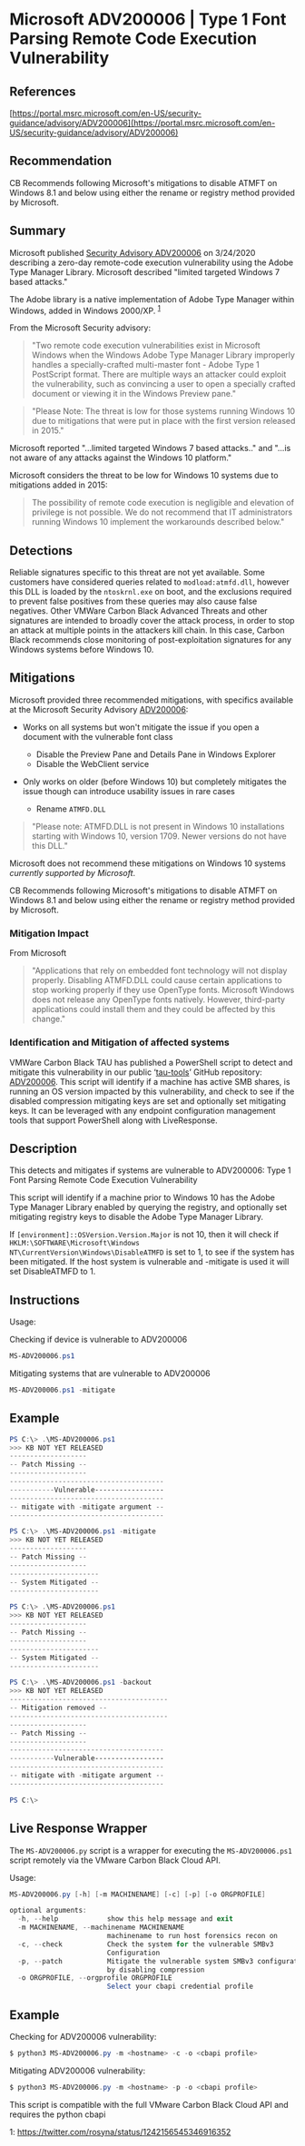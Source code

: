 # Microsoft ADV200006 | Type 1 Font Parsing Remote Code Execution Vulnerability

## References
[https://portal.msrc.microsoft.com/en-US/security-guidance/advisory/ADV200006](https://portal.msrc.microsoft.com/en-US/security-guidance/advisory/ADV200006)

## Recommendation

CB Recommends following Microsoft's mitigations to disable ATMFT on Windows 8.1
and below using either the rename or registry method provided by Microsoft.

## Summary

Microsoft published [Security Advisory
ADV200006](https://portal.msrc.microsoft.com/en-US/security-guidance/advisory/ADV200006)
on 3/24/2020 describing a zero-day remote-code execution vulnerability using the
Adobe Type Manager Library.  Microsoft described "limited targeted Windows 7
based attacks."

The Adobe library is a native implementation of Adobe Type Manager within Windows, added in Windows 2000/XP. <sup>[1](#footnote1)</sup>

From the Microsoft Security advisory:

> "Two remote code execution vulnerabilities exist in Microsoft Windows when the
> Windows Adobe Type Manager Library improperly handles a specially-crafted
> multi-master font - Adobe Type 1 PostScript format. There are multiple ways an
> attacker could exploit the vulnerability, such as convincing a user to open a
> specially crafted document or viewing it in the Windows Preview pane."

> "Please Note: The threat is low for those systems running Windows 10 due to
> mitigations that were put in place with the first version released in 2015."

Microsoft reported "...limited targeted Windows 7 based attacks.." and "...is
not aware of any attacks against the Windows 10 platform."

Microsoft considers the threat to be low for Windows 10 systems due to mitigations added in 2015:

> The possibility of remote code execution is negligible and elevation of
> privilege is not possible. We do not recommend that IT administrators running
> Windows 10 implement the workarounds described below."

## Detections

Reliable signatures specific to this threat are not yet available. Some
customers have considered queries related to `modload:atmfd.dll`, however this
DLL is loaded by the `ntoskrnl.exe` on boot, and the exclusions required to
prevent false positives from these queries may also cause false negatives. Other
VMWare Carbon Black Advanced Threats and other signatures are intended to
broadly cover the attack process, in order to stop an attack at multiple points
in the attackers kill chain. In this case, Carbon Black recommends close
monitoring of post-exploitation signatures for any Windows systems before
Windows 10.

## Mitigations

Microsoft provided three recommended mitigations, with specifics available at the Microsoft
Security Advisory
[ADV200006](https://portal.msrc.microsoft.com/en-US/security-guidance/advisory/ADV200006):


* Works on all systems but won't mitigate the issue if you open a document with the vulnerable font class
  * Disable the Preview Pane and Details Pane in Windows Explorer
  * Disable the WebClient service

* Only works on older (before Windows 10) but completely mitigates the issue
  though can introduce usability issues in rare cases
  * Rename `ATMFD.DLL`

> "Please note: ATMFD.DLL is not present in Windows 10 installations starting
> with Windows 10, version 1709. Newer versions do not have this DLL."

Microsoft does not recommend these mitigations on Windows 10 systems _currently supported by Microsoft_.

CB Recommends following Microsoft's mitigations to disable ATMFT on Windows 8.1
and below using either the rename or registry method provided by Microsoft.

### Mitigation Impact

From Microsoft

> "Applications that rely on embedded font technology will not display
> properly. Disabling ATMFD.DLL could cause certain applications to stop working
> properly if they use OpenType fonts. Microsoft Windows does not release any
> OpenType fonts natively. However, third-party applications could install them
> and they could be affected by this change."


### Identification and Mitigation of affected systems

VMWare Carbon Black TAU has published a PowerShell script to detect and mitigate
this vulnerability in our public
‘[tau-tools](https://github.com/carbonblack/tau-tools)’ GitHub repository:
[ADV200006](https://github.com/carbonblack/tau-tools/tree/master/remediation/MS-ADV200006). This
script will identify if a machine has active SMB shares, is running an OS
version impacted by this vulnerability, and check to see if the disabled
compression mitigating keys are set and optionally set mitigating keys. It can
be leveraged with any endpoint configuration management tools that support
PowerShell along with LiveResponse.

## Description

This detects and mitigates if systems are vulnerable to ADV200006: Type 1 Font Parsing Remote Code Execution Vulnerability

This script will identify if a machine prior to Windows 10 has the Adobe Type
Manager Library enabled by querying the registry, and optionally set mitigating
registry keys to disable the Adobe Type Manager Library.

If `[environment]::OSVersion.Version.Major` is not 10, then it will check if
`HKLM:\SOFTWARE\Microsoft\Windows NT\CurrentVersion\Windows\DisableATMFD` is set
to 1, to see if the system has been mitigated. If the host system is vulnerable
and -mitigate is used it will set DisableATMFD to 1.

## Instructions

Usage:

Checking if device is vulnerable to ADV200006
```Powershell
MS-ADV200006.ps1
```

Mitigating systems that are vulnerable to ADV200006
```Powershell
MS-ADV200006.ps1 -mitigate
```

## Example

```Powershell
PS C:\> .\MS-ADV200006.ps1
>>> KB NOT YET RELEASED
-------------------
-- Patch Missing --
-------------------
--------------------------------------
-----------Vulnerable-----------------
--------------------------------------
-- mitigate with -mitigate argument --
--------------------------------------

PS C:\> .\MS-ADV200006.ps1 -mitigate
>>> KB NOT YET RELEASED
-------------------
-- Patch Missing --
-------------------
----------------------
-- System Mitigated --
----------------------

PS C:\> .\MS-ADV200006.ps1
>>> KB NOT YET RELEASED
-------------------
-- Patch Missing --
-------------------
----------------------
-- System Mitigated --
----------------------

PS C:\> .\MS-ADV200006.ps1 -backout
>>> KB NOT YET RELEASED
---------------------------------------
-- Mitigation removed --
---------------------------------------
-------------------
-- Patch Missing --
-------------------
--------------------------------------
-----------Vulnerable-----------------
--------------------------------------
-- mitigate with -mitigate argument --
--------------------------------------

PS C:\> 
```


## Live Response Wrapper

The `MS-ADV200006.py` script is a wrapper for executing the `MS-ADV200006.ps1` script remotely via the VMware Carbon Black Cloud API.

Usage:
```PowerShell
MS-ADV200006.py [-h] [-m MACHINENAME] [-c] [-p] [-o ORGPROFILE]

optional arguments:
  -h, --help            show this help message and exit
  -m MACHINENAME, --machinename MACHINENAME
                        machinename to run host forensics recon on
  -c, --check           Check the system for the vulnerable SMBv3
                        Configuration
  -p, --patch           Mitigate the vulnerable system SMBv3 configuration
                        by disabling compression
  -o ORGPROFILE, --orgprofile ORGPROFILE
                        Select your cbapi credential profile
```

## Example

Checking for ADV200006 vulnerability:
```PowerShell
$ python3 MS-ADV200006.py -m <hostname> -c -o <cbapi profile>
```

Mitigating ADV200006 vulnerability:
```PowerShell
$ python3 MS-ADV200006.py -m <hostname> -p -o <cbapi profile>
```

This script is compatible with the full VMware Carbon Black Cloud API and requires the python cbapi


<a name="footnote1">1</a>: https://twitter.com/rosyna/status/1242156545346916352
